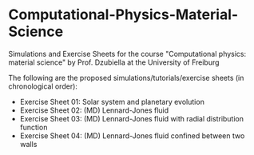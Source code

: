 # Computational-Physics-Material-Science
Simulations and Exercise Sheets for the course "Computational physics: material science" by Prof. Dzubiella at the University of Freiburg

The following are the proposed simulations/tutorials/exercise sheets (in chronological order):

- Exercise Sheet 01: Solar system and planetary evolution
- Exercise Sheet 02: (MD) Lennard-Jones fluid
- Exercise Sheet 03: (MD) Lennard-Jones fluid with radial distribution function 
- Exercise Sheet 04: (MD) Lennard-Jones fluid confined between two walls
